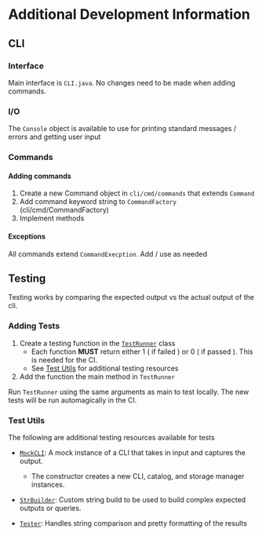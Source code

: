 # Additional Development Information

## CLI
### Interface
Main interface is `CLI.java`. No changes need to be made when adding commands.

### I/O
The `Console` object is available to use for printing standard messages / errors and getting user input

### Commands

#### Adding commands
1. Create a new Command object in `cli/cmd/commands` that extends `Command`
2. Add command keyword string to `CommandFactory` (cli/cmd/CommandFactory)
3. Implement methods

#### Exceptions
All commands extend `CommandExecption`. Add / use as needed

## Testing
Testing works by comparing the expected output vs the actual output of the cli. 

### Adding Tests
1. Create a testing function in the [`TestRunner`](../src/test/java/TestRunner.java) class
   * Each function **MUST** return either 1 ( if failed ) or 0 ( if passed ). This is needed for the CI.
   * See [Test Utils](#test-utils) for additional testing resources
2. Add the function the main method in `TestRunner`

Run `TestRunner` using the same arguments as main to test locally. The new tests will be run automagically in the CI.

### Test Utils
The following are additional testing resources available for tests

- [`MockCLI`](../src/test/java/mocks/MockCLI.java): A mock instance of a CLI that takes in input and captures the output.

  - The constructor creates a new CLI, catalog, and storage manager instances.

- [`StrBuilder`](../src/test/java/util/StrBuilder.java): Custom string build to be used to build complex expected outputs or queries.

- [`Tester`](../src/test/java/util/Tester.java): Handles string comparison and pretty formatting of the results